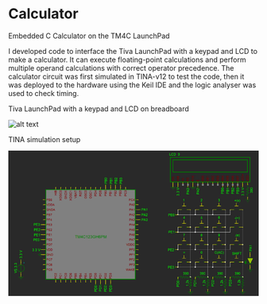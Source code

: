 # Calculator

Embedded C Calculator on the TM4C LaunchPad

I developed code to interface the Tiva LaunchPad with a keypad and LCD to make a calculator. It can execute floating-point calculations and perform multiple operand calculations with correct operator precedence. The calculator circuit was first simulated in TINA-v12 to test the code, then it was deployed to the hardware using the Keil IDE and the logic analyser was used to check timing.

Tiva LaunchPad with a keypad and LCD on breadboard 

![alt text](https://github.com/evanso931/Calculator/blob/main/Pictures/Tiva%20Breadboard%20Setup.jpg?raw=true)

TINA simulation setup

![alt text](https://github.com/evanso931/Calculator/blob/main/Pictures/TINA%20Simulation.png?raw=true)
